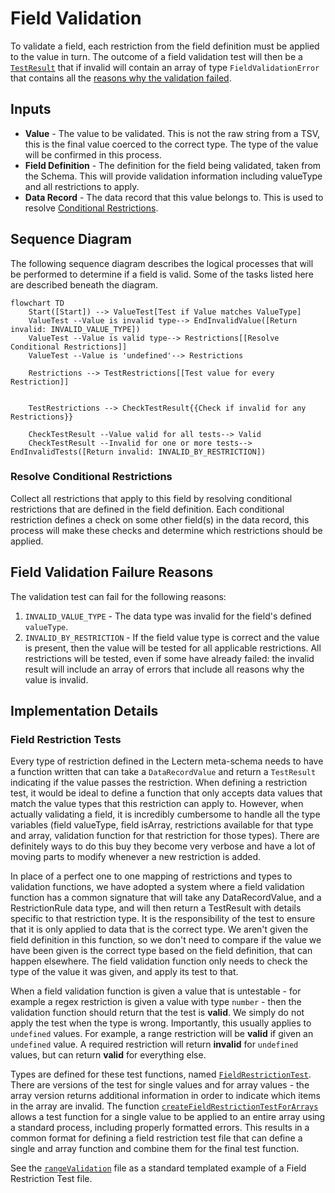 # Field Validation

To validate a field, each restriction from the field definition must be applied to the value in turn. The outcome of a field validation test will then be a [`TestResult`](../important-concepts.md#testresult) that if invalid will contain an array of type `FieldValidationError` that contains all the [reasons why the validation failed](#field-validation-failure-reasons).

## Inputs

- **Value** - The value to be validated. This is not the raw string from a TSV, this is the final value coerced to the correct type. The type of the value will be confirmed in this process.
- **Field Definition** - The definition for the field being validated, taken from the Schema. This will provide validation information including valueType and all restrictions to apply.
- **Data Record** - The data record that this value belongs to. This is used to resolve [Conditional Restrictions](../important-concepts.md#conditional-field-restriction).

## Sequence Diagram

The following sequence diagram describes the logical processes that will be performed to determine if a field is valid. Some of the tasks listed here are described beneath the diagram.

```mermaid
flowchart TD
	Start([Start]) --> ValueTest[Test if Value matches ValueType]
	ValueTest --Value is invalid type--> EndInvalidValue([Return invalid: INVALID_VALUE_TYPE])
	ValueTest --Value is valid type--> Restrictions[[Resolve Conditional Restrictions]]
	ValueTest --Value is 'undefined'--> Restrictions

	Restrictions --> TestRestrictions[[Test value for every Restriction]]

	
	TestRestrictions --> CheckTestResult{{Check if invalid for any Restrictions}}

	CheckTestResult --Value valid for all tests--> Valid
	CheckTestResult --Invalid for one or more tests--> EndInvalidTests([Return invalid: INVALID_BY_RESTRICTION])
```

### Resolve Conditional Restrictions

Collect all restrictions that apply to this field by resolving conditional restrictions that are defined in the field definition. Each conditional restriction defines a check on some other field(s) in the data record, this process will make these checks and determine which restrictions should be applied.

## Field Validation Failure Reasons
The validation test can fail for the following reasons:

1. `INVALID_VALUE_TYPE` - The data type was invalid for the field's defined `valueType`.
2. `INVALID_BY_RESTRICTION` - If the field value type is correct and the value is present, then the value will be tested for all applicable restrictions. All restrictions will be tested, even if some have already failed: the invalid result will include an array of errors that include all reasons why the value is invalid.


## Implementation Details
### Field Restriction Tests

Every type of restriction defined in the Lectern meta-schema needs to have a function written that can take a `DataRecordValue` and return a `TestResult` indicating if the value passes the restriction. When defining a restriction test, it would be ideal to define a function that only accepts data values that match the value types that this restriction can apply to. However, when actually validating a field, it is incredibly cumbersome to handle all the type variables (field valueType, field isArray, restrictions available for that type and array, validation function for that restriction for those types). There are definitely ways to do this buy they become very verbose and have a lot of moving parts to modify whenever a new restriction is added.

In place of a perfect one to one mapping of restrictions and types to validation functions, we have adopted a system where a field validation function has a common signature that will take any DataRecordValue, and a RestrictionRule data type, and will then return a TestResult with details specific to that restriction type. It is the responsibility of the test to ensure that it is only applied to data that is the correct type. We aren't given the field definition in this function, so we don't need to compare if the value we have been given is the correct type based on the field definition, that can happen elsewhere. The field validation function only needs to check the type of the value it was given, and apply its test to that.

When a field validation function is given a value that is untestable - for example a regex restriction is given a value with type `number` - then the validation function should return that the test is **valid**. We simply do not apply the test when the type is wrong. Importantly, this usually applies to `undefined` values. For example, a range restriction will be **valid** if given an `undefined` value. A required restriction will return **invalid** for `undefined` values, but can return **valid** for everything else.

Types are defined for these test functions, named [`FieldRestrictionTest`](../../packages/validation/src/fieldValidation/FieldRestrictionTest.ts). There are versions of the test for single values and for array values - the array version returns additional information in order to indicate which items in the array are invalid. The function [`createFieldRestrictionTestForArrays`](../../packages/validation/src/fieldValidation/restrictions/createFieldRestrictionTestForArrays.ts) allows a test function for a single value to be applied to an entire array using a standard process, including properly formatted errors. This results in a common format for defining a field restriction test file that can define a single and array function and combine them for the final test function. 

See the [`rangeValidation`](../../packages/validation/src/fieldValidation/restrictions/rangeValidation.ts) file as a standard templated example of a Field Restriction Test file.
